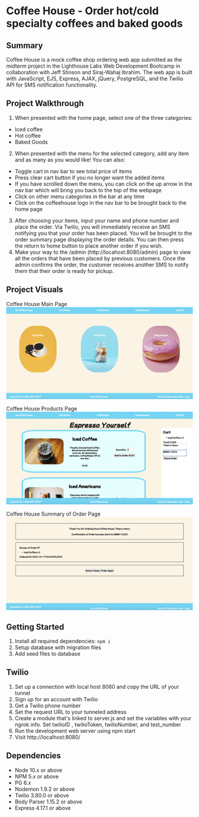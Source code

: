 Coffee House - Order hot/cold specialty coffees and baked goods
=========
## Summary
Coffee House is a mock coffee shop ordering web app submitted as the midterm project in the Lighthouse Labs Web Development Bootcamp in collaboration with Jeff Stinson and Siraj-Wahaj Ibrahim. The web app is built with JavaScript, EJS, Express, AJAX, jQuery, PostgreSQL, and the Twilio API for SMS notification functionality.

## Project Walkthrough
1. When presented with the home page, select one of the three categories:
  - Iced coffee
  - Hot coffee
  - Baked Goods
2. When presented with the menu for the selected category, add any item and as many as you would like! You can also: 
  - Toggle cart in nav bar to see total price of items
  - Press clear cart button if you no longer want the added items
  - If you have scrolled down the menu, you can click on the up arrow in the nav bar which will bring you back to the top of the webpage
  - Click on other menu categories in the bar at any time
  - Click on the coffeehouse logo in the nav bar to be brought back to the home page
3. After choosing your items, input your name and phone number and place the order. Via Twilio, you will immediately receive an SMS notifying you that your order has been placed. You will be brought to the order summary page displaying the order details. You can then press the return to home button to place another order if you wish.
4. Make your way to the /admin (http://locahost:8080/admin) page to view all the orders that have been placed by previous customers. Once the admin confirms the order, the customer receives another SMS to notify them that their order is ready for pickup.

## Project Visuals

Coffee House Main Page
!["Coffee House Main Page"](https://github.com/SJ-WJ/coffeehouse/blob/master/docs/coffeehouse-mainpage.png)

Coffee House Products Page
!["Coffee House Products Page"](https://github.com/SJ-WJ/coffeehouse/blob/master/docs/coffeehouse-productspage.png)

Coffee House Summary of Order Page
!["Coffee House Summary of Order Page"](https://github.com/SJ-WJ/coffeehouse/blob/master/docs/coffeehouse-summarypage.png)


## Getting Started

1. Install all required dependencies: `npm i`
2. Setup database with migration files
3. Add seed files to database

## Twilio
1. Set up a connection with local host 8080 and copy the URL of your tunnel
2. Sign up for an account with Twilio
3. Get a Twilio phone number
4. Set the request URL to your tunneled address
5. Create a module that's linked to server.js and set the variables with your ngrok info. Set twilioID , twilioToken, twilioNumber, and test_number
6. Run the development web server using npm start
7. Visit http://localhost:8080/


## Dependencies

- Node 10.x or above
- NPM 5.x or above
- PG 6.x
- Nodemon 1.9.2 or above
- Twilio 3.80.0 or above
- Body Parser 1.15.2 or above
- Express 4.17.1 or above
